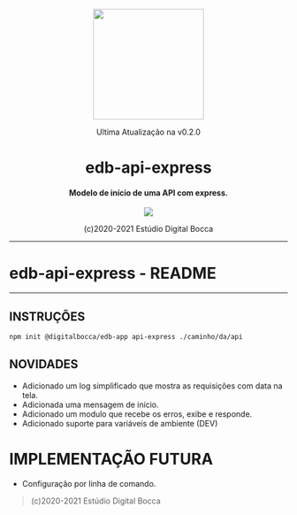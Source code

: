 <p align="center">
  <img src="https://estudiodigitalbocca.com.br/edb-logo.svg" width="200px">
  <p align="center">Ultima Atualização na v0.2.0</p>
  <h1 align="center">edb-api-express</h1>
  <h4 align="center">
    Modelo de início de uma API com express.
  </h4>
  <p align="center">
    <img src="https://badgen.net/badge/version/v0.2.0/orange">
  </p>
  <p align="center">(c)2020-2021 Estúdio Digital Bocca</p>
</p>

---

# edb-api-express - README

---

## INSTRUÇÕES

```bash
npm init @digitalbocca/edb-app api-express ./caminho/da/api
```

## NOVIDADES

- Adicionado um log simplificado que mostra as requisições com data na tela.
- Adicionada uma mensagem de início.
- Adicionado um modulo que recebe os erros, exibe e responde.
- Adicionado suporte para variáveis de ambiente (DEV)

# IMPLEMENTAÇÃO FUTURA

- Configuração por linha de comando.

> (c)2020-2021 Estúdio Digital Bocca
